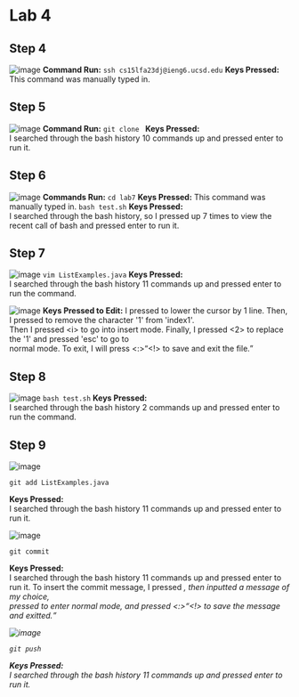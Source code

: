 # Lab 4

## Step 4
![image]()
**Command Run:**
```ssh cs15lfa23dj@ieng6.ucsd.edu```
**Keys Pressed:** 
This command was manually typed in.


## Step 5
![image]()
**Command Run:**
```git clone ```
**Keys Pressed:** 
<up><up><up><up><up><up><up><up><up><up><enter> \
I searched through the bash history 10 commands up and pressed enter to run it.

## Step 6
![image]()
**Commands Run:**
```cd lab7```
**Keys Pressed:** 
This command was manually typed in.
```bash test.sh```
**Keys Pressed:**
<up><up><up><up><up><up><up><enter> \
I searched through the bash history, so I pressed up 7 times to view the recent call of bash and pressed enter to run it.

## Step 7
![image]()
```vim ListExamples.java```
**Keys Pressed:**
<up><up><up><up><up><up><up><up><up><up><up><enter> \
I searched through the bash history 11 commands up and pressed enter to run the command.

![image]()
**Keys Pressed to Edit:**
I pressed <j> to lower the cursor by 1 line. Then, I pressed <x> to remove the character '1' from 'index1'. \
Then I pressed \<i> to go into insert mode. Finally, I pressed <2> to replace the '1' and pressed 'esc' to go to \
normal mode. To exit, I will press <:><w><q><!><enter> to save and exit the file.


## Step 8
![image]()
```bash test.sh```
**Keys Pressed:**
<up><up><enter> \
I searched through the bash history 2 commands up and pressed enter to run the command.


## Step 9
![image]()

```
git add ListExamples.java
```
**Keys Pressed:**
<up><up><up><up><up><up><up><up><up><up><up><enter> \
I searched through the bash history 11 commands up and pressed enter to run it.

![image]()
```
git commit
```
**Keys Pressed:**
<up><up><up><up><up><up><up><up><up><up><up><enter> \
I searched through the bash history 11 commands up and pressed enter to run it.
To insert the commit message, I pressed <i>, then inputted a message of my choice, \
pressed <esc> to enter normal mode, and pressed <:><w><q><!><enter> to save the message and exitted.

![image]()
```
git push
```
**Keys Pressed:**
<up><up><up><up><up><up><up><up><up><up><up><enter> \
I searched through the bash history 11 commands up and pressed enter to run it.
